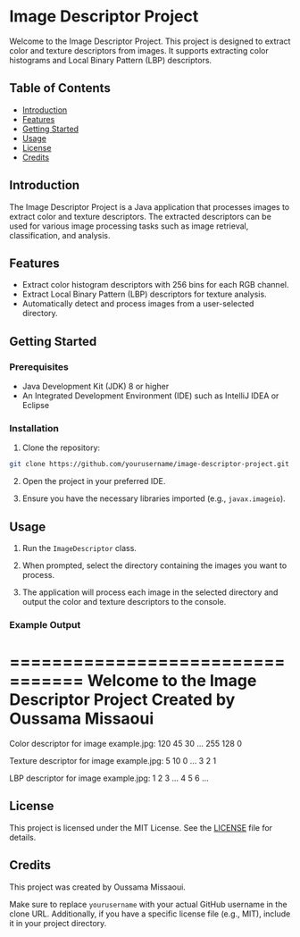 
# Image Descriptor Project

Welcome to the Image Descriptor Project. This project is designed to extract color and texture descriptors from images. It supports extracting color histograms and Local Binary Pattern (LBP) descriptors.

## Table of Contents

- [Introduction](#introduction)
- [Features](#features)
- [Getting Started](#getting-started)
- [Usage](#usage)
- [License](#license)
- [Credits](#credits)

## Introduction

The Image Descriptor Project is a Java application that processes images to extract color and texture descriptors. The extracted descriptors can be used for various image processing tasks such as image retrieval, classification, and analysis.

## Features

- Extract color histogram descriptors with 256 bins for each RGB channel.
- Extract Local Binary Pattern (LBP) descriptors for texture analysis.
- Automatically detect and process images from a user-selected directory.

## Getting Started

### Prerequisites

- Java Development Kit (JDK) 8 or higher
- An Integrated Development Environment (IDE) such as IntelliJ IDEA or Eclipse

### Installation

1. Clone the repository:

```sh
git clone https://github.com/yourusername/image-descriptor-project.git
```

2. Open the project in your preferred IDE.

3. Ensure you have the necessary libraries imported (e.g., `javax.imageio`).

## Usage

1. Run the `ImageDescriptor` class.

2. When prompted, select the directory containing the images you want to process.

3. The application will process each image in the selected directory and output the color and texture descriptors to the console.

### Example Output

=================================
Welcome to the Image Descriptor Project
Created by Oussama Missaoui
=================================

Color descriptor for image example.jpg:
120 45 30 ... 255 128 0

Texture descriptor for image example.jpg:
5 10 0 ... 3 2 1

LBP descriptor for image example.jpg:
1 2 3 ... 4 5 6
...

## License

This project is licensed under the MIT License. See the [LICENSE](LICENSE) file for details.

## Credits

This project was created by Oussama Missaoui.

Make sure to replace `yourusername` with your actual GitHub username in the clone URL. Additionally, if you have a specific license file (e.g., MIT), include it in your project directory.
